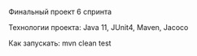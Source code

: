 Финальный проект 6 спринта

Технологии проекта:
Java 11, JUnit4, Maven, Jacoco

Как запускать:
mvn clean test
